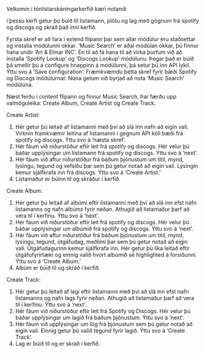 Velkomin í tónlistarskáningarkerfið kæri notandi

í þessu kerfi getur þú búið til listamann, plötu og lag með gögnum frá spotify og discogs og skráð það inní kerfið.

Fyrsta skref er að fara í extend flipann þar sem allar módúlur eru staðsettar og installa módúlunni okkar.
‘Music Search’ er aðal módúlan okkar, þú finnur hana undir ‘Ari & Elmar INC’. En til að fá hana til að virka þurfum við að installa ‘Spotify Lookup’ og ‘Discogs Lookup’ módúlunu. Þegar það er búið þá smellir þú á configure hnappinn á módúlunni, þá setur þú inn API lykil. Ýttu svo á ’Save configuration’. Fræmkvæmdu þetta skref fyrir bæði Spotify og Discogs módúlurnar. Núna getum við byrjað að nota ‘Music Search’ módúlúna.

Næst ferðu í content flipann og finnur Music Search.  Þar færðu upp valmöguleika: Create Album, Create Artist og Create Track.

Create Artist:
1. Hér getur þú leitað af listamanni með því að slá inn nafn að eigin vali. Virknin framkvæmir leitina af listamanni í gegnum API köll bæði frá spotify og discogs. Ýttu svo á ‘næsta skref’.
2. Hér fáum við niðurstöður eftir leit frá spotify og discogs. Hér velur þú báðar upplýsingar um listamann frá spotify og discogs. Ýttu svo á ‘next’.
3. Hér fáum við aftur niðurstöður frá báðum þjónustum um titil, mynd, lýsingu, tegund og vefsíðu þar sem þú getur notað að eigin vali. Lýsingin kemur sjálfkrafa inn frá discogs. Ýttu svo á ‘Create Artist.’
4. Listamaður er búinn til og skráður í kerfið.


Create Album:
1. Hér getur þú leitað af albúmi eftir listamanni með því að slá inn efst nafn listamanns og nafn albúms fyrir neðan. Athugið að listamaður þarf að vera til í kerfinu. Ýttu svo á ‘next’.
2. Hér fáum við niðurstöður eftir leit frá spotify og discogs. Hér velur þú báðar upplýsingar um albúmið frá spotify og discogs. Ýttu svo á ‘next’.
3. Hér fáum við aftur niðurstöður frá báðum þjónustum um titil, mynd, lýsingu, tegund, útgáfudag, meðlimi þar sem þú getur notað að eigin vali. Útgáfudagurinn kemur sjálfkrafa inn. Hér getur þú líka leitað eftir útgáfufyrirtæki og einnig valið hvort albúmið sé highlighted á forsíðunni. Ýttu svo á ‘Create Album.’
4. Albúm er búið til og skráð í kerfið.

Create Track:
1. Hér getur þú leitað af lagi eftir listamanni með því að slá inn efst nafn listamanns og nafn lags fyrir neðan. Athugið að listamaður þarf að vera til í kerfinu. Ýttu svo á ‘next’.
2. Hér fáum við niðurstöður eftir leit frá Spotify og Discogs. Hér velur þú báðar upplýsingar um lagið frá báðum þjónustum. Ýttu svo á ‘next’.
3. Hér fáum við upplýsingar um lög frá þjónustum sem þú getur notað að eigin vali. Einnig getur þú valið tegund fyrir lagið. Ýttu svo á ‘Create Track’.
4. Lag er búið til og er skráð í kerfið.
